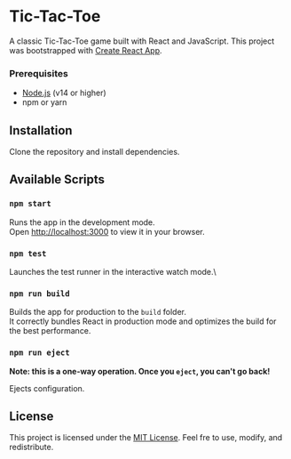 # Tic-Tac-Toe 
A classic Tic-Tac-Toe game built with React and JavaScript. This project was bootstrapped with [Create React App](https://github.com/facebook/create-react-app).


### Prerequisites
- [Node.js](https://nodejs.org/) (v14 or higher)
- npm or yarn

## Installation
Clone the repository and install dependencies.



## Available Scripts
### `npm start`

Runs the app in the development mode.\
Open [http://localhost:3000](http://localhost:3000) to view it in your browser.

### `npm test`

Launches the test runner in the interactive watch mode.\

### `npm run build`

Builds the app for production to the `build` folder.\
It correctly bundles React in production mode and optimizes the build for the best performance.

### `npm run eject`

**Note: this is a one-way operation. Once you `eject`, you can't go back!**

Ejects configuration. 

## License
This project is licensed under the [MIT License](https://mit-license.org/). Feel fre to use, modify, and redistribute.

